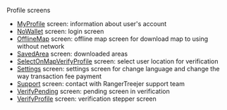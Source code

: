 Profile screens

- [MyProfile](./MyProfile) screen: information about user's account
- [NoWallet](./NoWallet) screen: login screen
- [OfflineMap](./OfflineMap) screen: offline map screen for download map to using without network
- [SavedArea](./SavedAreas) screen: downloaded areas
- [SelectOnMapVerifyProfile](./SelectOnMapVerifyProfile) screen: select user location for verification
- [Settings](./Settings) screen: settings screen for change language and change the way transaction fee payment
- [Support](./Support) screen: contact with RangerTreejer support team
- [VerifyPending](./VerifyPending) screen: pending screen in verification
- [VerifyProfile](./VerifyProfile) screen: verification stepper screen
